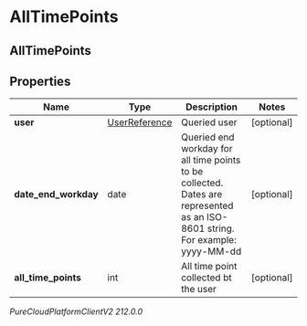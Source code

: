 # AllTimePoints

## AllTimePoints

## Properties

|Name | Type | Description | Notes|
|------------ | ------------- | ------------- | -------------|
| **user** | [UserReference](UserReference) | Queried user | [optional] |
| **date_end_workday** | date | Queried end workday for all time points to be collected. Dates are represented as an ISO-8601 string. For example: yyyy-MM-dd | [optional] |
| **all_time_points** | int | All time point collected bt the user | [optional] |



_PureCloudPlatformClientV2 212.0.0_
